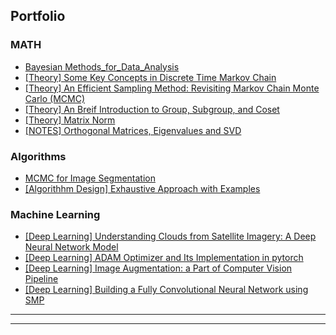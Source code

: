 ## Portfolio
<!---
---
### Category Name 1 

[Project 1 Title](/sample_page)
<img src="images/dummy_thumbnail.jpg?raw=true"/>

---
[Project 2 Title](/pdf/sample_presentation.pdf)
<img src="images/dummy_thumbnail.jpg?raw=true"/>

---
[Project 3 Title](http://example.com/)
<img src="images/dummy_thumbnail.jpg?raw=true"/>

---
--->

### MATH
<!---
- [Project 2 Title](http://example.com/)
- [SLAM2D](https://lkforward.github.io/SLAM2D)
--->
- [Bayesian Methods_for_Data_Analysis](/posts/Bayesian_methods_for_data_ana)
- [[Theory] Some Key Concepts in Discrete Time Markov Chain](/posts/MCMC/part1_Markov_chain_theory.html)
- [[Theory] An Efficient Sampling Method: Revisiting Markov Chain Monte Carlo (MCMC)](/posts/MCMC/part2_MCMC_algo.html)
- [[Theory] An Breif Introduction to Group, Subgroup, and Coset](/posts/math4ml/01112020_Group_theory.html)
- [[Theory] Matrix Norm](/posts/math4ml/[Art]20200701_matrix_norm.html)
- [[NOTES] Orthogonal Matrices, Eigenvalues and SVD](/posts/math4ml/1007_orthogonal_matrices_SVD.pdf)

### Algorithms
<!---
- [Project 2 Title](http://example.com/)
- [SLAM2D](https://lkforward.github.io/SLAM2D)
--->
- [MCMC for Image Segmentation](/posts/MCMC/01052020_mcmc_segmentation.html)
- [[Algorithhm Design] Exhaustive Approach with Examples](/posts/algorithm/20200112_exaustive_methods.html)

### Machine Learning
<!---
- [Project 2 Title](http://example.com/)
- [SLAM2D](https://lkforward.github.io/SLAM2D)
--->
- [[Deep Learning] Understanding Clouds from Satellite Imagery: A Deep Neural Network Model](/posts/cloud_prj/12292019_Understand_cloud.html)
- [[Deep Learning] ADAM Optimizer and Its Implementation in pytorch](/posts/cloud_prj/[ART]20200628_optimizer_in_pytorch.html)
- [[Deep Learning] Image Augmentation: a Part of Computer Vision Pipeline](/posts/cloud_prj/[Art]20200710_augmentation_with_unit_test.html)
- [[Deep Learning] Building a Fully Convolutional Neural Network using SMP](/posts/cloud_prj/[Art]20200426_cnn_single_sample_test.html)

---




---
<!-- Remove above link if you don't want to attibute -->
